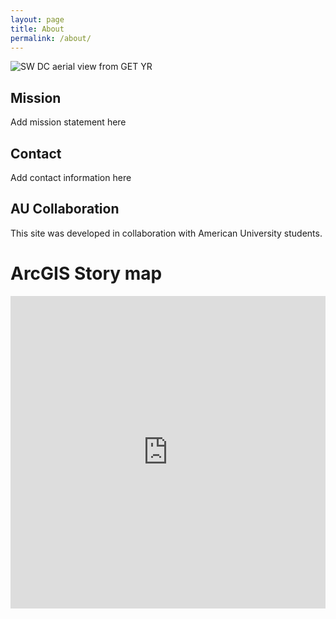```yaml
---
layout: page
title: About
permalink: /about/
--- 
```


![SW DC aerial view from GET YR](/img/Landing_1.jpg)

## Mission
Add mission statement here
## Contact
Add contact information here
## AU Collaboration
This site was developed in collaboration with American University students. 

# ArcGIS Story map
<style> 
.responsive-wrap iframe{ max-width: 100%;}
</style>

<div class="responsive-wrap">
	<iframe src="https://storymaps.arcgis.com/stories/1bfd7f1466184bb09f699f586c1d97ae" width="100%" height="500px" frameborder="0" allowfullscreen allow="geolocation"></iframe>
</div>

